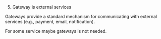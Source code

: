 
5. Gateway is external services

Gateways provide a standard mechanism for communicating with external services (e.g., payment, email, notification).

For some service maybe gateways is not needed. 

